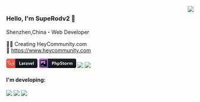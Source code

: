 
<img align="right" src="https://github-readme-stats.vercel.app/api?username=supgeek-rod&theme=vue&count_private=true" />


### Hello, I'm SupeRodv2 👋

Shenzhen,China・Web Developer 
  
:superhero_man: Creating HeyCommunity.com   
:rocket: https://www.heycommunity.com

<div style="margin-top:0;">
<a href="#"><img height="25px" src="https://raw.githubusercontent.com/MikeCodesDotNET/ColoredBadges/master/png/dev/frameworks/laravel@3x.png"></a>
<a href="#"><img height="25px" src="https://raw.githubusercontent.com/MikeCodesDotNET/ColoredBadges/master/png/dev/tools/jetbrains_phpstorm@3x.png"></a>
<a href="#"><img height="25px" src="https://img.shields.io/badge/Composer-885630?style=for-the-badge&logo=Composer&logoColor=white"></a>
<a href="#"><img height="25px" src="https://img.shields.io/badge/WeChat-07C160?style=for-the-badge&logo=wechat&logoColor=white"></a>
</div>

#### I'm developing:

<a href="https://github.com/HeyCommunity/HeyCommunity-backend"><img width="33%" src="https://github-readme-stats.vercel.app/api/pin/?username=heycommunity&repo=heycommunity-backend"></a>
<a href="https://github.com/HeyCommunity/HeyCommunity-wxapp"><img width="33%" src="https://github-readme-stats.vercel.app/api/pin/?username=heycommunity&repo=heycommunity-wxapp"></a>
<a href="https://github.com/supgeek-rod/faker-zh"><img width="33%" src="https://github-readme-stats.vercel.app/api/pin/?username=supgeek-rod&repo=faker-zh"></a>
